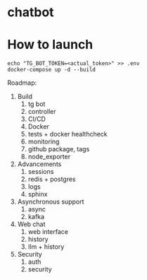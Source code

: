 # chatbot

# How to launch
```shell
echo "TG_BOT_TOKEN=<actual_token>" >> .env
docker-compose up -d --build
```

Roadmap:

1. Build
   1. tg bot
   2. controller
   3. CI/CD
   4. Docker
   5. tests + docker healthcheck
   6. monitoring
   7. github package, tags
   8. node_exporter
2. Advancements
   1. sessions
   2. redis + postgres
   3. logs
   4. sphinx
3. Asynchronous support
   1. async
   2. kafka
4. Web chat
   1. web interface
   2. history
   3. llm + history
5. Security
   1. auth
   2. security
